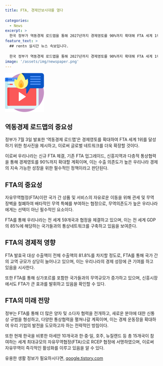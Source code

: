 ```yaml
---
title: FTA, 경제안보시대를 열다

categories:
  - News
excerpt: >
  한국 정부가 역동경제 로드맵을 통해 2027년까지 경제영토를 90%까지 확대해 FTA 세계 1위를 달성하겠다는 청사진을 발표했다. 이를 통해 기존 FTA 업그레이드와 새로운 FTA 체결을 통해 글로벌 네트워크를 더욱 확장하고 있다. 우리나라는 FTA를 통해 무역의존도를 극복하고 있으며, FTA로 인한 수출액은 전체의 81.8%를 차지하여 성장을 이루고 있다. 이러한 노력은 우리 경제의 성장을 뒷받침하고 있으며, FTA 확대를 통한 경제영토 확장은 우리 경제의 성장 모멘텀을 공고하게 할 전망이다.
feature_text: >
  ## rentn 실시간 뉴스 속보입니다.

  한국 정부가 역동경제 로드맵을 통해 2027년까지 경제영토를 90%까지 확대해 FTA 세계 1위를 달성하겠다는 청사진을 발표했다. 이를 통해 기존 FTA 업그레이드와 새로운 FTA 체결을 통해 글로벌 네트워크를 더욱 확장하고 있다. 우리나라는 FTA를 통해 무역의존도를 극복하고 있으며, FTA로 인한 수출액은 전체의 81.8%를 차지하여 성장을 이루고 있다. 이러한 노력은 우리 경제의 성장을 뒷받침하고 있으며, FTA 확대를 통한 경제영토 확장은 우리 경제의 성장 모멘텀을 공고하게 할 전망이다.
image: '/assets/img/newspaper.png'
---
```


<p><img src="/assets/img/news.png" alt="rentncar 속보" /></p>

<h2 data-ke-size="size26">역동경제 로드맵의 중요성</h2>

<p data-ke-size="size16">정부가 7월 3일 발표한 ‘역동경제 로드맵’은 경제영토를 확대하여 FTA 세계 1위를 달성하기 위한 청사진을 제시하고, 이로써 글로벌 네트워크를 더욱 확장할 것이다.</p>

<p data-ke-size="size16">이로써 우리나라는 신규 FTA 체결, 기존 FTA 업그레이드, 신흥지역과 다층적 통상협력을 통해 경제영토를 90%까지 확대할 계획이며, 이는 수출 의존도가 높은 우리나라 경제의 지속 가능한 성장을 위한 필수적인 정책이라고 판단된다.</p>

<h2 data-ke-size="size26">FTA의 중요성</h2>

<p data-ke-size="size16">자유무역협정(FTA)이란 국가 간 상품 및 서비스의 자유로운 이동을 위해 관세 및 무역 장벽을 철폐하여 배타적인 무역 특혜를 부여하는 협정으로, 무역의존도가 높은 우리나라에게는 선택이 아닌 필수적인 요소이다.</p>

<p data-ke-size="size16">FTA를 통해 우리나라는 전 세계 59개국과 협정을 체결하고 있으며, 이는 전 세계 GDP의 85%에 해당하는 국가들과의 통상네트워크를 구축하고 있음을 보여준다.</p>

<h2 data-ke-size="size26">FTA의 경제적 영향</h2>

<p data-ke-size="size16">FTA 발효국 대상 수출액이 전체 수출액의 81.8%를 차지할 정도로, FTA를 통해 국가 간의 교역 규모가 상당히 늘어나고 있으며, 이는 우리나라의 경제 성장에 큰 기여를 하고 있음을 시사한다.</p>

<p data-ke-size="size16">또한 FTA를 통해 싱가포르를 포함한 국가들과의 무역규모가 증가하고 있으며, 신흥시장에서도 FTA가 큰 효과를 발휘하고 있음을 확인할 수 있다.</p>

<h2 data-ke-size="size26">FTA의 미래 전망</h2>

<p data-ke-size="size16">정부는 FTA를 통해 더 많은 양자 및 소다자 협력을 전개하고, 새로운 분야에 대한 신통상 규범을 형성하고, 다양한 통상협력을 펼쳐나갈 계획이며, 이는 경제 운동장을 확대하여 우리 기업의 발전을 도모하고자 하는 전략적인 방침이다.</p>

<p data-ke-size="size16">또한 현재 한국을 비롯한 아세안 10개국과 한·중·일, 호주, 뉴질랜드 등 총 15개국이 참여하는 세계 최대규모의 자유무역협정(FTA)으로 RCEP 협정에 서명하였으며, 이로써 자유무역이 즉각적인 활성화를 이루고 있음을 알 수 있다.</p>
유용한 생활 정보가 필요하시다면, <a href="https://qoogle.tistory.com" rel="dofollow">qoogle.tistory.com</a>


